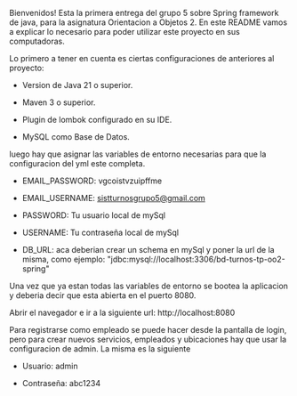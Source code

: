 Bienvenidos! Esta la primera entrega del grupo 5 sobre Spring framework de java, para la asignatura Orientacion a Objetos 2.
En este README vamos a explicar lo necesario para poder utilizar este proyecto en sus computadoras.

Lo primero a tener en cuenta es ciertas configuraciones de anteriores al proyecto:

- Version de Java 21 o superior.

- Maven 3 o superior.

- Plugin de lombok configurado en su IDE.

- MySQL como Base de Datos.

luego hay que asignar las variables de entorno necesarias para que la configuracion del yml este completa.

- EMAIL_PASSWORD: vgcoistvzuipffme

- EMAIL_USERNAME: sistturnosgrupo5@gmail.com

- PASSWORD: Tu usuario local de mySql

- USERNAME: Tu contraseña local de mySql

- DB_URL: aca deberian crear un schema en mySql y poner la url de la misma, como ejemplo: "jdbc:mysql://localhost:3306/bd-turnos-tp-oo2-spring"

Una vez que ya estan todas las variables de entorno se bootea la aplicacion y deberia decir que esta abierta en el puerto 8080.

Abrir el navegador e ir a la siguiente url: http://localhost:8080

Para registrarse como empleado se puede hacer desde la pantalla de login, pero para crear nuevos servicios, empleados y ubicaciones hay que usar la configuracion de admin. La misma es la siguiente 

- Usuario: admin
  
- Contraseña: abc1234

